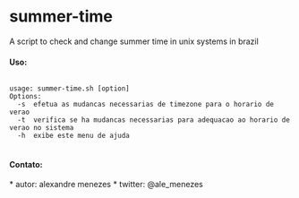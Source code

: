 # summer-time
A script to check and change summer time in unix systems in brazil

<h4>Uso:</h4>
<pre>
<code>
usage: summer-time.sh [option]
Options:
  -s  efetua as mudancas necessarias de timezone para o horario de verao
  -t  verifica se ha mudancas necessarias para adequacao ao horario de verao no sistema
  -h  exibe este menu de ajuda
</code>
</pre>
 
<h4>Contato:</h4>
 * autor: alexandre menezes
 * twitter: @ale_menezes
